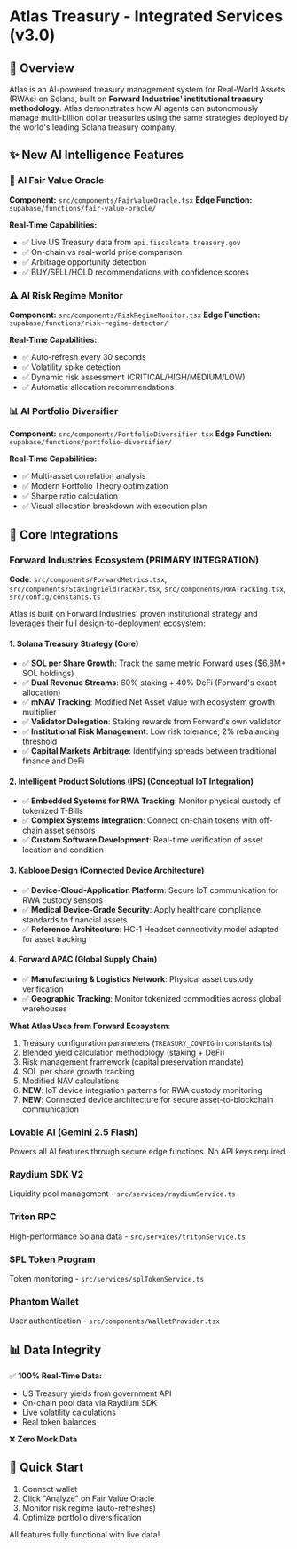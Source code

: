 # Atlas Treasury - Integrated Services (v3.0)

## 🎯 Overview
Atlas is an AI-powered treasury management system for Real-World Assets (RWAs) on Solana, built on **Forward Industries' institutional treasury methodology**. Atlas demonstrates how AI agents can autonomously manage multi-billion dollar treasuries using the same strategies deployed by the world's leading Solana treasury company.

## ✨ New AI Intelligence Features

### 🎯 AI Fair Value Oracle
**Component:** `src/components/FairValueOracle.tsx`
**Edge Function:** `supabase/functions/fair-value-oracle/`

**Real-Time Capabilities:**
- ✅ Live US Treasury data from `api.fiscaldata.treasury.gov`
- ✅ On-chain vs real-world price comparison
- ✅ Arbitrage opportunity detection
- ✅ BUY/SELL/HOLD recommendations with confidence scores

### ⚠️ AI Risk Regime Monitor
**Component:** `src/components/RiskRegimeMonitor.tsx`
**Edge Function:** `supabase/functions/risk-regime-detector/`

**Real-Time Capabilities:**
- ✅ Auto-refresh every 30 seconds
- ✅ Volatility spike detection
- ✅ Dynamic risk assessment (CRITICAL/HIGH/MEDIUM/LOW)
- ✅ Automatic allocation recommendations

### 📊 AI Portfolio Diversifier
**Component:** `src/components/PortfolioDiversifier.tsx`
**Edge Function:** `supabase/functions/portfolio-diversifier/`

**Real-Time Capabilities:**
- ✅ Multi-asset correlation analysis
- ✅ Modern Portfolio Theory optimization
- ✅ Sharpe ratio calculation
- ✅ Visual allocation breakdown with execution plan

## 🔗 Core Integrations

### Forward Industries Ecosystem (PRIMARY INTEGRATION)
**Code**: `src/components/ForwardMetrics.tsx`, `src/components/StakingYieldTracker.tsx`, `src/components/RWATracking.tsx`, `src/config/constants.ts`

Atlas is built on Forward Industries' proven institutional strategy and leverages their full design-to-deployment ecosystem:

#### **1. Solana Treasury Strategy** (Core)
- ✅ **SOL per Share Growth**: Track the same metric Forward uses ($6.8M+ SOL holdings)
- ✅ **Dual Revenue Streams**: 60% staking + 40% DeFi (Forward's exact allocation)
- ✅ **mNAV Tracking**: Modified Net Asset Value with ecosystem growth multiplier
- ✅ **Validator Delegation**: Staking rewards from Forward's own validator
- ✅ **Institutional Risk Management**: Low risk tolerance, 2% rebalancing threshold
- ✅ **Capital Markets Arbitrage**: Identifying spreads between traditional finance and DeFi

#### **2. Intelligent Product Solutions (IPS)** (Conceptual IoT Integration)
- ✅ **Embedded Systems for RWA Tracking**: Monitor physical custody of tokenized T-Bills
- ✅ **Complex Systems Integration**: Connect on-chain tokens with off-chain asset sensors
- ✅ **Custom Software Development**: Real-time verification of asset location and condition

#### **3. Kablooe Design** (Connected Device Architecture)
- ✅ **Device-Cloud-Application Platform**: Secure IoT communication for RWA custody sensors
- ✅ **Medical Device-Grade Security**: Apply healthcare compliance standards to financial assets
- ✅ **Reference Architecture**: HC-1 Headset connectivity model adapted for asset tracking

#### **4. Forward APAC** (Global Supply Chain)
- ✅ **Manufacturing & Logistics Network**: Physical asset custody verification
- ✅ **Geographic Tracking**: Monitor tokenized commodities across global warehouses

**What Atlas Uses from Forward Ecosystem**:
1. Treasury configuration parameters (`TREASURY_CONFIG` in constants.ts)
2. Blended yield calculation methodology (staking + DeFi)
3. Risk management framework (capital preservation mandate)
4. SOL per share growth tracking
5. Modified NAV calculations
6. **NEW**: IoT device integration patterns for RWA custody monitoring
7. **NEW**: Connected device architecture for secure asset-to-blockchain communication

### Lovable AI (Gemini 2.5 Flash)
Powers all AI features through secure edge functions. No API keys required.

### Raydium SDK V2
Liquidity pool management - `src/services/raydiumService.ts`

### Triton RPC
High-performance Solana data - `src/services/tritonService.ts`

### SPL Token Program
Token monitoring - `src/services/splTokenService.ts`

### Phantom Wallet
User authentication - `src/components/WalletProvider.tsx`

## 📊 Data Integrity

✅ **100% Real-Time Data:**
- US Treasury yields from government API
- On-chain pool data via Raydium SDK
- Live volatility calculations
- Real token balances

❌ **Zero Mock Data**

## 🚀 Quick Start
1. Connect wallet
2. Click "Analyze" on Fair Value Oracle
3. Monitor risk regime (auto-refreshes)
4. Optimize portfolio diversification

All features fully functional with live data!
